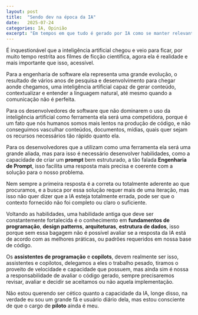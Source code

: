 ```yaml
---
layout: post
title:  "Sendo dev na época da IA"
date:   2025-07-24
categories: IA, Opinião
excerpt: "Em tempos em que tudo é gerado por IA como se manter relevante?"
---
```

É inquestionável que a inteligência artificial chegou e veio para ficar, por muito tempo restrita aos filmes de ficção científica, agora ela é realidade e mais importante que isso, acessível.

Para a engenharia de software ela representa uma grande evolução, o resultado de vários anos de pesquisa e desenvolvimento para chegar aonde chegamos, uma inteligência artificial capaz de gerar conteúdo, contextualizar e entender a linguagem natural, até mesmo quando a comunicação não é perfeita.

Para os desenvolvedores de software que não dominarem o uso da inteligência artificial como ferramenta ela será uma competidora, porque é um fato que nós humanos somos mais lentos na produção de código, e não conseguimos vasculhar conteúdos, documentos, mídias, quais quer sejam os recursos necessários tão rápido quanto ela.

Para os desenvolvedores que a utilizam como uma ferramenta ela será uma grande aliada, mas para isso é necessário desenvolver habilidades, como a capacidade de criar um **prompt** bem estruturado, a tão falada **Engenharia de Prompt**, isso facilita uma resposta mais precisa e coerente com a solução para o nosso problema.

Nem sempre a primeira resposta é a correta ou totalmente aderente ao que procuramos, e a busca por essa solução requer mais de uma iteração, mas isso não quer dizer que a IA esteja totalmente errada, pode ser que o contexto fornecido não foi completo ou claro o suficiente.

Voltando as habilidades, uma habilidade antiga que deve ser constantemente fortalecida é o conhecimento em **fundamentos de programação**, **design patterns**, **arquiteturas**, **estrutura de dados**, isso porque sem essa bagagem não é possível avaliar se a resposta da IA está de acordo com as melhores práticas, ou padrões requeridos em nossa base de código.

Os **assistentes de programação** e **copilots**, devem realmente ser isso, assistentes e copilotos, delegamos a eles o trabalho pesado, tiramos o proveito de velocidade e capacidade que possuem, mas ainda sim é nossa a responsabilidade de avaliar o código gerado, sempre precisaremos revisar, avaliar e decidir se aceitamos ou não aquela implementação.

Não estou querendo ser cético quanto a capacidade da IA, longe disso, na verdade eu sou um grande fã e usuário diário dela, mas estou consciente de que o cargo de **piloto** ainda é meu.